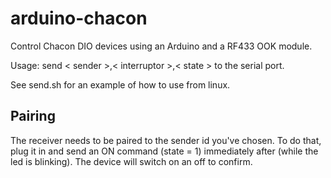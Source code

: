 arduino-chacon
==============

Control Chacon DIO devices using an Arduino and a RF433 OOK module.

Usage:
send < sender >,< interruptor >,< state > to the serial port.

See send.sh for an example of how to use from linux.

Pairing
-------

The receiver needs to be paired to the sender id you've chosen. To do that, plug it in and send an ON command (state = 1) immediately after (while the led is blinking). The device will switch on an off to confirm.

